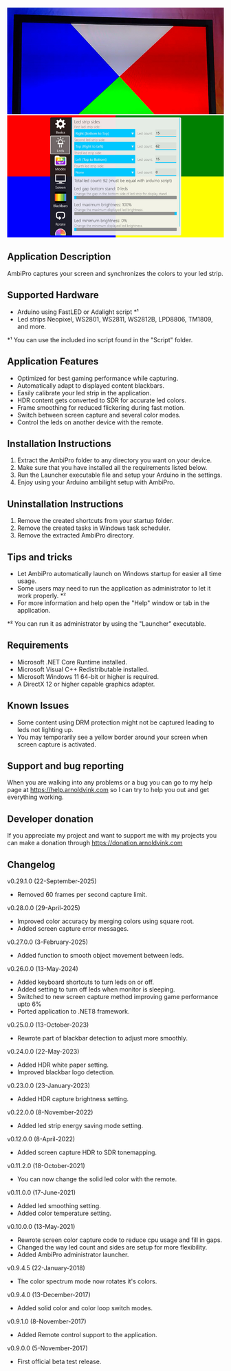 ![AmbiPro](Screenshots/AmbiPro-screenshot1.jpg)
![AmbiPro](Screenshots/AmbiPro-screenshot2.jpg)

## Application Description
AmbiPro captures your screen and synchronizes the colors to your led strip.

## Supported Hardware
- Arduino using FastLED or Adalight script *¹
- Led strips Neopixel, WS2801, WS2811, WS2812B, LPD8806, TM1809, and more.

*¹ You can use the included ino script found in the "Script" folder.

## Application Features
- Optimized for best gaming performance while capturing.
- Automatically adapt to displayed content blackbars.
- Easily calibrate your led strip in the application.
- HDR content gets converted to SDR for accurate led colors.
- Frame smoothing for reduced flickering during fast motion.
- Switch between screen capture and several color modes.
- Control the leds on another device with the remote.

## Installation Instructions
1) Extract the AmbiPro folder to any directory you want on your device.
2) Make sure that you have installed all the requirements listed below.
3) Run the Launcher executable file and setup your Arduino in the settings.
4) Enjoy using your Arduino ambilight setup with AmbiPro.

## Uninstallation Instructions
1) Remove the created shortcuts from your startup folder.
2) Remove the created tasks in Windows task scheduler.
3) Remove the extracted AmbiPro directory.

## Tips and tricks
- Let AmbiPro automatically launch on Windows startup for easier all time usage.
- Some users may need to run the application as administrator to let it work properly. *²
- For more information and help open the "Help" window or tab in the application.

*² You can run it as administrator by using the "Launcher" executable.

## Requirements
- Microsoft .NET Core Runtime installed.
- Microsoft Visual C++ Redistributable installed.
- Microsoft Windows 11 64-bit or higher is required.
- A DirectX 12 or higher capable graphics adapter.

## Known Issues
- Some content using DRM protection might not be captured leading to leds not lighting up.
- You may temporarily see a yellow border around your screen when screen capture is activated.

## Support and bug reporting
When you are walking into any problems or a bug you can go to my help page at https://help.arnoldvink.com so I can try to help you out and get everything working.

## Developer donation
If you appreciate my project and want to support me with my projects you can make a donation through https://donation.arnoldvink.com

## Changelog
v0.29.1.0 (22-September-2025)
- Removed 60 frames per second capture limit.

v0.28.0.0 (29-April-2025)
- Improved color accuracy by merging colors using square root.
- Added screen capture error messages.

v0.27.0.0 (3-February-2025)
- Added function to smooth object movement between leds.

v0.26.0.0 (13-May-2024)
- Added keyboard shortcuts to turn leds on or off.
- Added setting to turn off leds when monitor is sleeping.
- Switched to new screen capture method improving game performance upto 6%
- Ported application to .NET8 framework.

v0.25.0.0 (13-October-2023)
- Rewrote part of blackbar detection to adjust more smoothly.

v0.24.0.0 (22-May-2023)
- Added HDR white paper setting.
- Improved blackbar logo detection.

v0.23.0.0 (23-January-2023)
- Added HDR capture brightness setting.

v0.22.0.0 (8-November-2022)
- Added led strip energy saving mode setting.

v0.12.0.0 (8-April-2022)
- Added screen capture HDR to SDR tonemapping.

v0.11.2.0 (18-October-2021)
- You can now change the solid led color with the remote.

v0.11.0.0 (17-June-2021)
- Added led smoothing setting.
- Added color temperature setting.

v0.10.0.0 (13-May-2021)
- Rewrote screen color capture code to reduce cpu usage and fill in gaps.
- Changed the way led count and sides are setup for more flexibility.
- Added AmbiPro administrator launcher.

v0.9.4.5 (22-January-2018)
- The color spectrum mode now rotates it's colors.

v0.9.4.0 (13-December-2017)
- Added solid color and color loop switch modes.

v0.9.1.0 (8-November-2017)
- Added Remote control support to the application.

v0.9.0.0 (5-November-2017)
- First official beta test release.